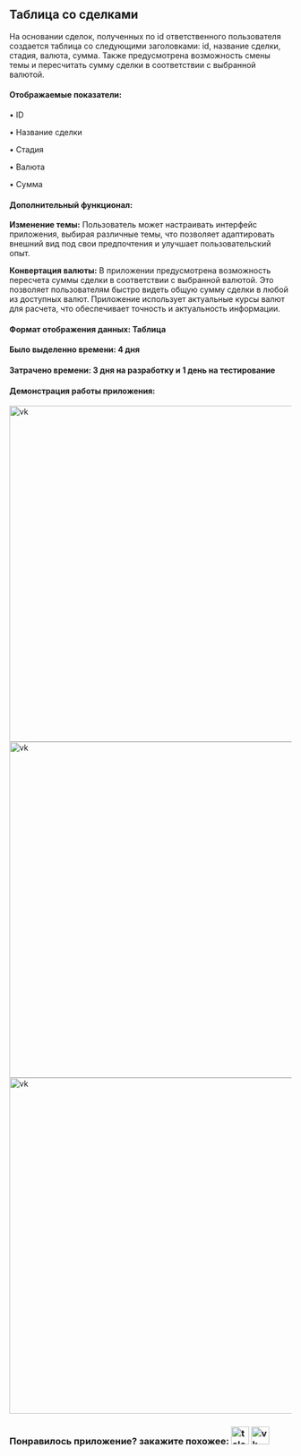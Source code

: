 <h2>Таблица со сделками</h2>
На основании сделок, полученных по id ответственного пользователя создается таблица со следующими заголовками: id, название сделки, стадия, валюта, сумма. Также предусмотрена возможность смены темы и пересчитать сумму сделки в соответствии с выбранной валютой.
<h4>Отображаемые показатели:</h4>
<p>• ID</p>
<p>• Название сделки</p>
<p>• Стадия</p>
<p>• Валюта</p>
<p>• Сумма</p>
<h4>Дополнительный функционал:</h4>
<p><b>Изменение темы:</b> Пользователь может настраивать интерфейс приложения, выбирая различные темы, что позволяет адаптировать внешний вид под свои предпочтения и улучшает пользовательский опыт.</p>
<p><b>Конвертация валюты:</b> В приложении предусмотрена возможность пересчета суммы сделки в соответствии с выбранной валютой. Это позволяет пользователям быстро видеть общую сумму сделки в любой из доступных валют. Приложение использует актуальные курсы валют для расчета, что обеспечивает точность и актуальность информации.</p>
<h4>Формат отображения данных: Таблица</h4>
<h4>Было выделенно времени: 4 дня</h4>
<h4>Затрачено времени: 3 дня на разработку и 1 день на тестирование</h4>
<h4>Демонстрация работы приложения:</h4>
<img  width="600px" alt="vk" title="vk" src="https://github.com/user-attachments/assets/0abdbe27-4f6a-4297-b0ee-06e6221e200a">
<img  width="600px" alt="vk" title="vk" src="https://github.com/user-attachments/assets/26f647ae-7f05-4cd5-baf9-67da0ac1e5b4">
<img  width="600px" alt="vk" title="vk" src="https://github.com/user-attachments/assets/846c1df8-28c1-42b2-9d3c-225ca769b5d8">
<h3>Понравилось приложение? <b>закажите</b> похожее: <a target="_blank" href="https://t.me/timofey_bitrix24"><img alt="telegram"  width="32px" height="32px" title="telegram" src="https://github.com/user-attachments/assets/9092b79a-c4e0-45e0-af75-86ce4ad47b8b"></a> <a target="_blank" href="https://vk.com/timofey_bitrix24"><img  width="32px" height="32px" alt="vk" title="vk" src="https://github.com/user-attachments/assets/93ea1801-dd33-43ad-99c1-79c41c8ddfbd"></a></h3>


